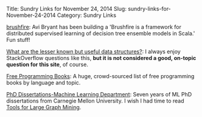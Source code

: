 Title: Sundry Links for November 24, 2014
Slug: sundry-links-for-November-24-2014
Category: Sundry Links

[brushfire](https://github.com/stripe/brushfire): Avi Bryant has been building a 'Brushfire is a framework for distributed supervised learning of decision tree ensemble models in Scala.' Fun stuff!

[What are the lesser known but useful data structures?](http://stackoverflow.com/questions/500607/what-are-the-lesser-known-but-useful-data-structures): I always enjoy StackOverflow questions like this, __but it is not considered a good, on-topic question for this site__, of course.

[Free Programming Books](https://github.com/vhf/free-programming-books/blob/master/free-programming-books.md): A huge, crowd-sourced list of free programming books by language and topic.

[PhD Dissertations-Machine Learning Department](https://www.ml.cmu.edu/research/phd-dissertations.html): Seven years of ML PhD dissertations from Carnegie Mellon University. I wish I had time to read [Tools for Large Graph Mining](http://reports-archive.adm.cs.cmu.edu/anon/cald/CMU-CALD-05-107.pdf).